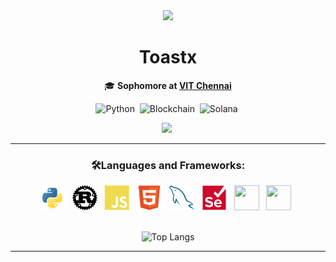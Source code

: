 
<div id="header" align="center">
  <img src="https://pbs.twimg.com/media/E-OFkpyVkAMAGKB?format=png&name=360x360" width="250"/>
</div>
<div align = "center">
   
  # Toastx
  
  🎓 **Sophomore at [VIT Chennai](https://chennai.vit.ac.in)**
 
  <img src="https://img.shields.io/badge/-Python-important" alt="Python"/>&nbsp;
  <img src="https://img.shields.io/badge/-Blockchain-blue" alt="Blockchain"/>&nbsp;
  <img src="https://img.shields.io/badge/-Solana-blueviolet" alt="Solana"/>&nbsp;
  
   
  
  
  
  <img src="https://pbs.twimg.com/media/E9uj0NDX0AAPE9g?format=png&name=360x360" width ="50"/>&nbsp;
  
  
  
 </div>
  
 ---
 <div id="header" align="center">
  
 ### 🛠️Languages and Frameworks:
 
<div>
  <img src="https://github.com/devicons/devicon/blob/master/icons/python/python-original.svg" width="40" height="40"/>&nbsp;&nbsp;
  <img src="https://github.com/devicons/devicon/blob/master/icons/rust/rust-plain.svg" width="40" height="40"/>&nbsp;&nbsp;
  <img src="https://github.com/devicons/devicon/blob/master/icons/javascript/javascript-plain.svg" width="40" height="40"/>&nbsp;&nbsp;
  <img src="https://github.com/devicons/devicon/blob/master/icons/html5/html5-original.svg" width="40" height="40"/>&nbsp;&nbsp;
  <img src="https://github.com/devicons/devicon/blob/master/icons/mysql/mysql-original.svg" width="40" height="40"/>&nbsp;&nbsp;
  <img src="https://github.com/devicons/devicon/blob/master/icons/selenium/selenium-original.svg" width="40" height="40"/>&nbsp;&nbsp;
  <img src="https://www.hikari-py.dev/logo.png" width="40" height="40"/>&nbsp;&nbsp;
  <img src="https://cryptologos.cc/logos/solana-sol-logo.png" width="40" height="40"/>&nbsp;&nbsp;
  <br>
  
  </br>
  
  ![Top Langs](https://github-readme-stats.vercel.app/api/top-langs/?username=toastx&layout=compact&theme=tokyonight)
  
  
</div>
</div>

---
<div>


</div>

